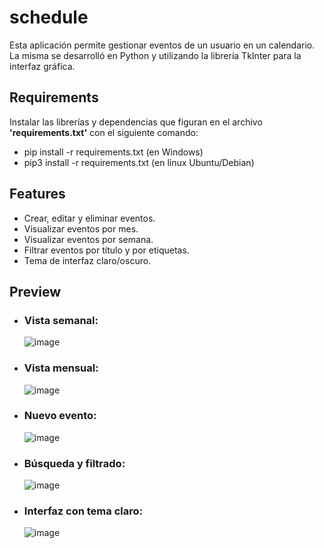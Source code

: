 # schedule
Esta aplicación permite gestionar eventos de un usuario en un calendario. La misma se desarrolló en Python y utilizando la librería TkInter para la interfaz gráfica.
## Requirements
Instalar las librerías y dependencias que figuran en el archivo **'requirements.txt'** con el siguiente comando:
- pip install -r requirements.txt (en Windows)
- pip3 install -r requirements.txt (en linux Ubuntu/Debian)

## Features
- Crear, editar y eliminar eventos.
- Visualizar eventos por mes.
- Visualizar eventos por semana.
- Filtrar eventos por título y por etiquetas.
- Tema de interfaz claro/oscuro.

## Preview
- ### Vista semanal:
  
  ![image](https://github.com/rmarting13/schedule/assets/100733782/f610345f-7db9-49c7-9d55-d7bec7514aa5)
  
- ### Vista mensual:
  
  ![image](https://github.com/rmarting13/schedule/assets/100733782/bc776514-c5b5-42d5-89f3-5e49cea6a0b9)
  
- ### Nuevo evento:
  
  ![image](https://github.com/rmarting13/schedule/assets/100733782/e70bf16c-b45a-42f7-b82e-1d65b80e9404)

  
- ### Búsqueda y filtrado:
  
  ![image](https://github.com/rmarting13/schedule/assets/100733782/0505d751-e2cd-49b0-87f3-d54a6ab39535)
  
- ### Interfaz con tema claro:
  
  ![image](https://github.com/rmarting13/schedule/assets/100733782/d9372435-2d92-4d14-90ef-7026045530d1)




